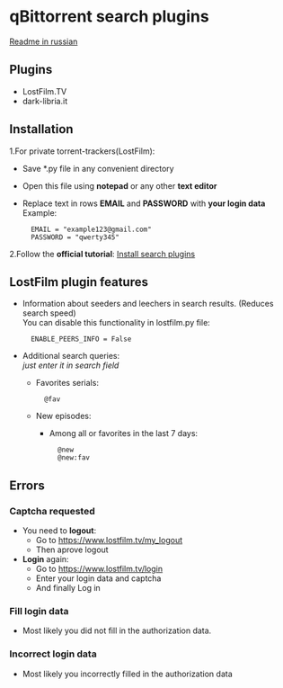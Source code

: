  # qBittorrent search plugins

[Readme in russian](https://github.com/bugsbringer/qbit-plugins/blob/master/README.ru.md)

Plugins
-----------
* LostFilm.TV
* dark-libria.it

Installation
------------
1.For private torrent-trackers(LostFilm):
* Save *.py file in any convenient directory
* Open this file using **notepad** or any other **text editor**
* Replace text in rows **EMAIL** and **PASSWORD** with **your login data**<br>
Example:

        EMAIL = "example123@gmail.com"
        PASSWORD = "qwerty345"

2.Follow the **official tutorial**: [Install search plugins](https://github.com/qbittorrent/search-plugins/wiki/Install-search-plugins)

LostFilm plugin features
--------
* Information about seeders and leechers in search results. (Reduces search speed)<br>
        You can disable this functionality in lostfilm.py file:

        ENABLE_PEERS_INFO = False

* Additional search queries:<br>
*just enter it in search field*
    * Favorites serials:
        
            @fav

    * New episodes:
        * Among all or favorites in the last 7 days:
        
                @new
                @new:fav

Errors
------
### Captcha requested
* You need to **logout**:
    * Go to https://www.lostfilm.tv/my_logout
    * Then aprove logout
* **Login** again:
    * Go to https://www.lostfilm.tv/login
    * Enter your login data and captcha
    * And finally Log in 

### Fill login data
* Most likely you did not fill in the authorization data.

### Incorrect login data
* Most likely you incorrectly filled in the authorization data

